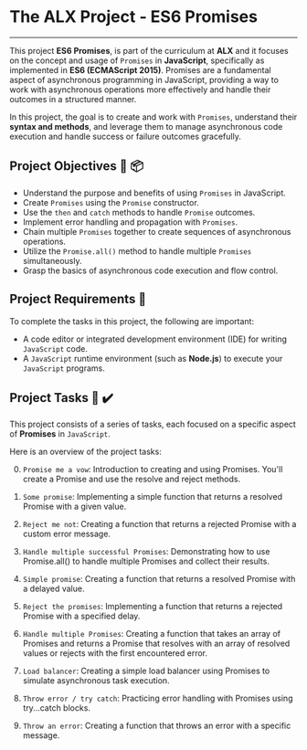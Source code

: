 # The ALX Project - ES6 Promises
------------

This project __ES6 Promises__, is part of the curriculum at __ALX__ and  it focuses on
the concept and usage of `Promises` in __JavaScript__, specifically as implemented in __ES6 (ECMAScript 2015)__.
Promises are a fundamental aspect of asynchronous programming in JavaScript,
providing a way to work with asynchronous operations more effectively and handle their outcomes in a structured manner.

In this project, the goal is to create and work with `Promises`, understand their __syntax and methods__,
and leverage them to manage asynchronous code execution and handle success or failure outcomes gracefully.


## Project Objectives :briefcase: :package:

- Understand the purpose and benefits of using `Promises` in JavaScript.
- Create `Promises` using the `Promise` constructor.
- Use the `then` and `catch` methods to handle `Promise` outcomes.
- Implement error handling and propagation with `Promises`.
- Chain multiple `Promises` together to create sequences of asynchronous operations.
- Utilize the `Promise.all()` method to handle multiple `Promises` simultaneously.
- Grasp the basics of asynchronous code execution and flow control.


## Project Requirements :toolbox:

To complete the tasks in this project, the following are important:

- A code editor or integrated development environment (IDE) for writing `JavaScript` code.
- A `JavaScript` runtime environment (such as __Node.js__) to execute your `JavaScript` programs.


## Project Tasks :open_file_folder: :heavy_check_mark:

This project consists of a series of tasks, each focused on a specific aspect of __Promises__ in `JavaScript`.

Here is an overview of the project tasks:

0. `Promise me a vow`: Introduction to creating and using Promises. You'll create a Promise and use the resolve and reject methods.

1. `Some promise`: Implementing a simple function that returns a resolved Promise with a given value.

2. `Reject me not`: Creating a function that returns a rejected Promise with a custom error message.

3. `Handle multiple successful Promises`: Demonstrating how to use Promise.all() to handle multiple Promises and collect their results.

4. `Simple promise`: Creating a function that returns a resolved Promise with a delayed value.

5. `Reject the promises`: Implementing a function that returns a rejected Promise with a specified delay.

6. `Handle multiple Promises`: Creating a function that takes an array of Promises and
returns a Promise that resolves with an array of resolved values or rejects with the first encountered error.

7. `Load balancer`: Creating a simple load balancer using Promises to simulate asynchronous task execution.

8. `Throw error / try catch`: Practicing error handling with Promises using try...catch blocks.

9. `Throw an error`: Creating a function that throws an error with a specific message.

